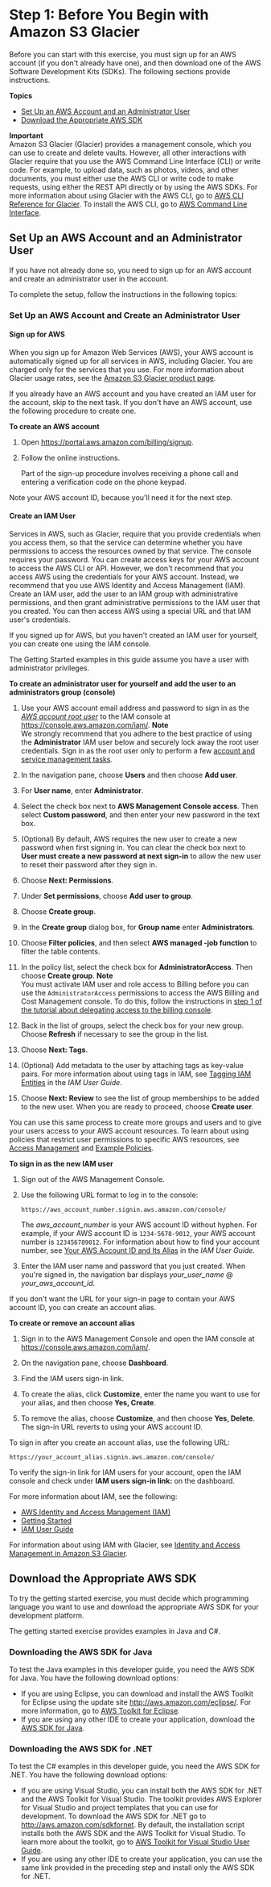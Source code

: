 # Step 1: Before You Begin with Amazon S3 Glacier<a name="getting-started-before-you-begin"></a>

Before you can start with this exercise, you must sign up for an AWS account \(if you don't already have one\), and then download one of the AWS Software Development Kits \(SDKs\)\. The following sections provide instructions\.

**Topics**
+ [Set Up an AWS Account and an Administrator User](#setup)
+ [Download the Appropriate AWS SDK](#getting-started-download-sdk)

**Important**  
Amazon S3 Glacier \(Glacier\) provides a management console, which you can use to create and delete vaults\. However, all other interactions with Glacier require that you use the AWS Command Line Interface \(CLI\) or write code\. For example, to upload data, such as photos, videos, and other documents, you must either use the AWS CLI or write code to make requests, using either the REST API directly or by using the AWS SDKs\. For more information about using Glacier with the AWS CLI, go to [AWS CLI Reference for Glacier](http://docs.aws.amazon.com/cli/latest/reference/glacier/index.html)\. To install the AWS CLI, go to [AWS Command Line Interface](http://aws.amazon.com/cli/)\.

## Set Up an AWS Account and an Administrator User<a name="setup"></a>

If you have not already done so, you need to sign up for an AWS account and create an administrator user in the account\. 

To complete the setup, follow the instructions in the following topics:

### Set Up an AWS Account and Create an Administrator User<a name="setting-up"></a>

#### Sign up for AWS<a name="setting-up-signup"></a>

When you sign up for Amazon Web Services \(AWS\), your AWS account is automatically signed up for all services in AWS, including Glacier\. You are charged only for the services that you use\. For more information about Glacier usage rates, see the [Amazon S3 Glacier product page](https://aws.amazon.com/glacier/)\.

If you already have an AWS account and you have created an IAM user for the account, skip to the next task\. If you don't have an AWS account, use the following procedure to create one\.

**To create an AWS account**

1. Open [https://portal\.aws\.amazon\.com/billing/signup](https://portal.aws.amazon.com/billing/signup)\.

1. Follow the online instructions\.

   Part of the sign\-up procedure involves receiving a phone call and entering a verification code on the phone keypad\.

Note your AWS account ID, because you'll need it for the next step\.

#### Create an IAM User<a name="setting-up-iam"></a>

Services in AWS, such as Glacier, require that you provide credentials when you access them, so that the service can determine whether you have permissions to access the resources owned by that service\. The console requires your password\. You can create access keys for your AWS account to access the AWS CLI or API\. However, we don't recommend that you access AWS using the credentials for your AWS account\. Instead, we recommend that you use AWS Identity and Access Management \(IAM\)\. Create an IAM user, add the user to an IAM group with administrative permissions, and then grant administrative permissions to the IAM user that you created\. You can then access AWS using a special URL and that IAM user's credentials\.

If you signed up for AWS, but you haven't created an IAM user for yourself, you can create one using the IAM console\.

The Getting Started examples in this guide assume you have a user with administrator privileges\.

**To create an administrator user for yourself and add the user to an administrators group \(console\)**

1. Use your AWS account email address and password to sign in as the *[AWS account root user](https://docs.aws.amazon.com/IAM/latest/UserGuide/id_root-user.html)* to the IAM console at [https://console\.aws\.amazon\.com/iam/](https://console.aws.amazon.com/iam/)\.
**Note**  
We strongly recommend that you adhere to the best practice of using the **Administrator** IAM user below and securely lock away the root user credentials\. Sign in as the root user only to perform a few [account and service management tasks](https://docs.aws.amazon.com/general/latest/gr/aws_tasks-that-require-root.html)\.

1. In the navigation pane, choose **Users** and then choose **Add user**\.

1. For **User name**, enter **Administrator**\.

1. Select the check box next to **AWS Management Console access**\. Then select **Custom password**, and then enter your new password in the text box\.

1. \(Optional\) By default, AWS requires the new user to create a new password when first signing in\. You can clear the check box next to **User must create a new password at next sign\-in** to allow the new user to reset their password after they sign in\.

1. Choose **Next: Permissions**\.

1. Under **Set permissions**, choose **Add user to group**\.

1. Choose **Create group**\.

1. In the **Create group** dialog box, for **Group name** enter **Administrators**\.

1. Choose **Filter policies**, and then select **AWS managed \-job function** to filter the table contents\.

1. In the policy list, select the check box for **AdministratorAccess**\. Then choose **Create group**\.
**Note**  
You must activate IAM user and role access to Billing before you can use the `AdministratorAccess` permissions to access the AWS Billing and Cost Management console\. To do this, follow the instructions in [step 1 of the tutorial about delegating access to the billing console](https://docs.aws.amazon.com/IAM/latest/UserGuide/tutorial_billing.html)\.

1. Back in the list of groups, select the check box for your new group\. Choose **Refresh** if necessary to see the group in the list\.

1. Choose **Next: Tags**\.

1. \(Optional\) Add metadata to the user by attaching tags as key\-value pairs\. For more information about using tags in IAM, see [Tagging IAM Entities](https://docs.aws.amazon.com/IAM/latest/UserGuide/id_tags.html) in the *IAM User Guide*\.

1. Choose **Next: Review** to see the list of group memberships to be added to the new user\. When you are ready to proceed, choose **Create user**\.

You can use this same process to create more groups and users and to give your users access to your AWS account resources\. To learn about using policies that restrict user permissions to specific AWS resources, see [Access Management](https://docs.aws.amazon.com/IAM/latest/UserGuide/access.html) and [Example Policies](https://docs.aws.amazon.com/IAM/latest/UserGuide/access_policies_examples.html)\.

**To sign in as the new IAM user**

1. Sign out of the AWS Management Console\.

1. Use the following URL format to log in to the console:

   ```
   https://aws_account_number.signin.aws.amazon.com/console/
   ```

   The *aws\_account\_number* is your AWS account ID without hyphen\. For example, if your AWS account ID is `1234-5678-9012`, your AWS account number is `123456789012`\. For information about how to find your account number, see [Your AWS Account ID and Its Alias](https://docs.aws.amazon.com/IAM/latest/UserGuide/console_account-alias.html) in the *IAM User Guide*\.

1. Enter the IAM user name and password that you just created\. When you're signed in, the navigation bar displays *your\_user\_name* @ *your\_aws\_account\_id*\.

If you don't want the URL for your sign\-in page to contain your AWS account ID, you can create an account alias\. 

**To create or remove an account alias**

1. Sign in to the AWS Management Console and open the IAM console at [https://console\.aws\.amazon\.com/iam/](https://console.aws.amazon.com/iam/)\.

1. On the navigation pane, choose **Dashboard**\.

1. Find the IAM users sign\-in link\.

1. To create the alias, click **Customize**, enter the name you want to use for your alias, and then choose **Yes, Create**\.

1. To remove the alias, choose **Customize**, and then choose **Yes, Delete**\. The sign\-in URL reverts to using your AWS account ID\.

To sign in after you create an account alias, use the following URL:

```
https://your_account_alias.signin.aws.amazon.com/console/
```

To verify the sign\-in link for IAM users for your account, open the IAM console and check under **IAM users sign\-in link:** on the dashboard\.

For more information about IAM, see the following:
+ [AWS Identity and Access Management \(IAM\)](https://aws.amazon.com/iam/)
+ [Getting Started](https://docs.aws.amazon.com/IAM/latest/UserGuide/getting-started.html)
+ [IAM User Guide](https://docs.aws.amazon.com/IAM/latest/UserGuide/)

For information about using IAM with Glacier, see [Identity and Access Management in Amazon S3 Glacier](auth-and-access-control.md)\.

## Download the Appropriate AWS SDK<a name="getting-started-download-sdk"></a>

To try the getting started exercise, you must decide which programming language you want to use and download the appropriate AWS SDK for your development platform\.

The getting started exercise provides examples in Java and C\#\. 

### Downloading the AWS SDK for Java<a name="getting-started-download-sdk-java"></a>

To test the Java examples in this developer guide, you need the AWS SDK for Java\. You have the following download options: 
+ If you are using Eclipse, you can download and install the AWS Toolkit for Eclipse using the update site [http://aws\.amazon\.com/eclipse/](http://aws.amazon.com/eclipse/)\. For more information, go to [AWS Toolkit for Eclipse](http://aws.amazon.com/eclipse/)\.
+ If you are using any other IDE to create your application, download the [AWS SDK for Java](http://aws.amazon.com/sdkforjava)\. 

### Downloading the AWS SDK for \.NET<a name="getting-started-download-sdk-dotnet"></a>

To test the C\# examples in this developer guide, you need the AWS SDK for \.NET\. You have the following download options:
+ If you are using Visual Studio, you can install both the AWS SDK for \.NET and the AWS Toolkit for Visual Studio\. The toolkit provides AWS Explorer for Visual Studio and project templates that you can use for development\. To download the AWS SDK for \.NET go to [http://aws\.amazon\.com/sdkfornet](http://aws.amazon.com/sdkfornet/)\. By default, the installation script installs both the AWS SDK and the AWS Toolkit for Visual Studio\. To learn more about the toolkit, go to [AWS Toolkit for Visual Studio User Guide](https://docs.aws.amazon.com/AWSToolkitVS/latest/UserGuide/)\. 
+ If you are using any other IDE to create your application, you can use the same link provided in the preceding step and install only the AWS SDK for \.NET\. 